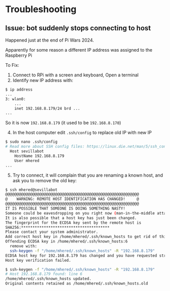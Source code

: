 # Troubleshooting

## Issue: bot suddenly stops connecting to host

Happened just at the end of Pi Wars 2024. 

Apparently  for some reason a different IP address was assigned to the Raspberry Pi

To Fix:

1. Connect to RPi with a screen and keyboard, Open a terminal
2. Identify new IP address with:

```bash
$ ip address
...
3: wlan0: 
	...
    inet 192.168.8.179/24 brd ...
...
```

So it is now `192.168.8.179` (it used to be `192.168.8.170`)

4. In the host computer edit `.ssh/config` to replace old IP with new IP

```bash
$ sudo nano .ssh/config
# Read more about SSH config files: https://linux.die.net/man/5/ssh_config
  Host sevillabot
    HostName 192.168.8.179
    User mhered
...
```

5. Try to connect, it will complain that you are renaming a known host, and ask you to remove the old key:

```bash
$ ssh mhered@sevillabot
@@@@@@@@@@@@@@@@@@@@@@@@@@@@@@@@@@@@@@@@@@@@@@@@@@@@@@@@@@@
@    WARNING: REMOTE HOST IDENTIFICATION HAS CHANGED!     @
@@@@@@@@@@@@@@@@@@@@@@@@@@@@@@@@@@@@@@@@@@@@@@@@@@@@@@@@@@@
IT IS POSSIBLE THAT SOMEONE IS DOING SOMETHING NASTY!
Someone could be eavesdropping on you right now (man-in-the-middle attack)!
It is also possible that a host key has just been changed.
The fingerprint for the ECDSA key sent by the remote host is
SHA256:***************************************
Please contact your system administrator.
Add correct host key in /home/mhered/.ssh/known_hosts to get rid of this message.
Offending ECDSA key in /home/mhered/.ssh/known_hosts:6
  remove with:
  ssh-keygen -f "/home/mhered/.ssh/known_hosts" -R "192.168.8.179"
ECDSA host key for 192.168.8.179 has changed and you have requested strict checking.
Host key verification failed.

$ ssh-keygen -f "/home/mhered/.ssh/known_hosts" -R "192.168.8.179"
# Host 192.168.8.179 found: line 6
/home/mhered/.ssh/known_hosts updated.
Original contents retained as /home/mhered/.ssh/known_hosts.old
```

